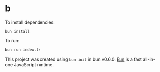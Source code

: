 # b

To install dependencies:

```bash
bun install
```

To run:

```bash
bun run index.ts
```

This project was created using `bun init` in bun v0.6.0. [Bun](https://bun.sh) is a fast all-in-one JavaScript runtime.
